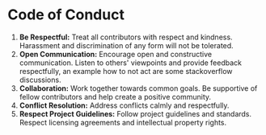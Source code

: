 # Code of Conduct

1. **Be Respectful:** Treat all contributors with respect and kindness. Harassment and discrimination of any form will not be tolerated.
2. **Open Communication:** Encourage open and constructive communication. Listen to others' viewpoints and provide feedback respectfully, an example how to not act are some stackoverflow discussions.
3. **Collaboration:** Work together towards common goals. Be supportive of fellow contributors and help create a positive community.
4. **Conflict Resolution:** Address conflicts calmly and respectfully.
5. **Respect Project Guidelines:** Follow project guidelines and standards. Respect licensing agreements and intellectual property rights.
